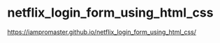 # netflix_login_form_using_html_css
https://iampromaster.github.io/netflix_login_form_using_html_css/
